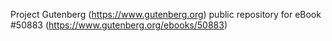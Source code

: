 Project Gutenberg (https://www.gutenberg.org) public repository for
eBook #50883 (https://www.gutenberg.org/ebooks/50883)
